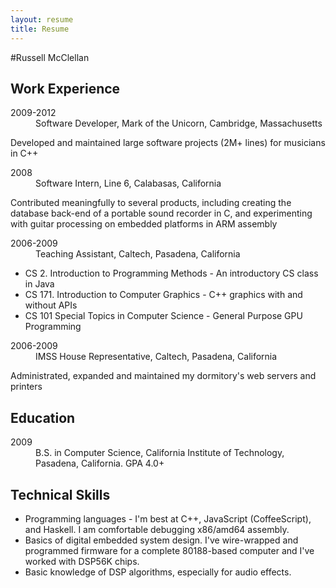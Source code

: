 ```yaml
---
layout: resume
title: Resume
---
```


#Russell McClellan

## Work Experience

<dl><dt>2009-2012</dt><dd>Software Developer, Mark of the Unicorn, Cambridge, Massachusetts</dd></dl>

Developed and maintained large software projects (2M+ lines) for musicians in C++

<dl><dt>2008</dt><dd>Software Intern, Line 6, Calabasas, California</dd></dl>

Contributed meaningfully to several products, including creating the database back-end of a portable sound recorder in C, and experimenting with guitar processing on embedded platforms in ARM assembly

<dl><dt>2006-2009</dt><dd>Teaching Assistant, Caltech, Pasadena, California</dd></dl>
 
 * CS 2. Introduction to Programming Methods - An introductory CS class in Java
 * CS 171. Introduction to Computer Graphics - C++ graphics with and without APIs
 * CS 101 Special Topics in Computer Science - General Purpose GPU Programming

<dl><dt>2006-2009</dt><dd>IMSS House Representative, Caltech, Pasadena, California</dd></dl>

Administrated, expanded and maintained my dormitory's web servers and printers

## Education

<dl><dt>2009</dt><dd>B.S. in Computer Science, California Institute of Technology, Pasadena, California. GPA 4.0+</dd></dl>

## Technical Skills

 * Programming languages - I'm best at C++, JavaScript (CoffeeScript), and Haskell.  I am comfortable debugging x86/amd64 assembly.
 * Basics of digital embedded system design.  I've wire-wrapped and programmed firmware for a complete 80188-based computer and I've worked with DSP56K chips.
 * Basic knowledge of DSP algorithms, especially for audio effects.
